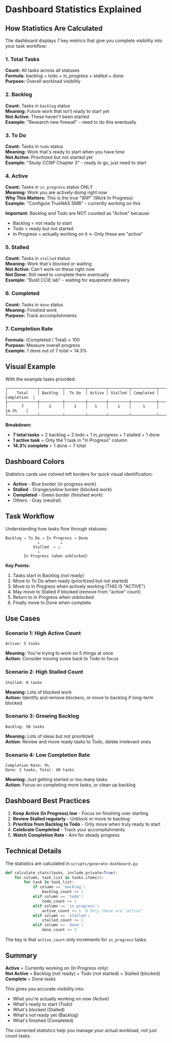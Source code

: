 # Dashboard Statistics Explained

## How Statistics Are Calculated

The dashboard displays 7 key metrics that give you complete visibility into your task workflow:

### 1. Total Tasks
**Count:** All tasks across all statuses  
**Formula:** backlog + todo + in_progress + stalled + done  
**Purpose:** Overall workload visibility

### 2. Backlog
**Count:** Tasks in `backlog` status  
**Meaning:** Future work that isn't ready to start yet  
**Not Active:** These haven't been started  
**Example:** "Research new firewall" - need to do this eventually

### 3. To Do
**Count:** Tasks in `todo` status  
**Meaning:** Work that's ready to start when you have time  
**Not Active:** Prioritized but not started yet  
**Example:** "Study CCNP Chapter 3" - ready to go, just need to start

### 4. Active
**Count:** Tasks in `in_progress` status ONLY  
**Meaning:** Work you are actively doing right now  
**Why This Matters:** This is the true "WIP" (Work In Progress)  
**Example:** "Configure TrueNAS SMB" - currently working on this

**Important:** Backlog and Todo are NOT counted as "Active" because:
- Backlog = not ready to start
- Todo = ready but not started
- In Progress = actually working on it ← Only these are "active"

### 5. Stalled
**Count:** Tasks in `stalled` status  
**Meaning:** Work that's blocked or waiting  
**Not Active:** Can't work on these right now  
**Not Done:** Still need to complete them eventually  
**Example:** "Build CCIE lab" - waiting for equipment delivery

### 6. Completed
**Count:** Tasks in `done` status  
**Meaning:** Finished work  
**Purpose:** Track accomplishments

### 7. Completion Rate
**Formula:** (Completed / Total) × 100  
**Purpose:** Measure overall progress  
**Example:** 1 done out of 7 total = 14.3%

## Visual Example

With the example tasks provided:

```
┌─────────────┬──────────┬─────────┬────────┬─────────┬───────────┬─────────────┐
│    Total    │ Backlog  │  To Do  │ Active │ Stalled │ Completed │ Completion  │
├─────────────┼──────────┼─────────┼────────┼─────────┼───────────┼─────────────┤
│      7      │    2     │    2    │   1    │    1    │     1     │    14.3%    │
└─────────────┴──────────┴─────────┴────────┴─────────┴───────────┴─────────────┘
```

**Breakdown:**
- **7 total tasks** = 2 backlog + 2 todo + 1 in_progress + 1 stalled + 1 done
- **1 active task** = Only the 1 task in "In Progress" column
- **14.3% complete** = 1 done ÷ 7 total

## Dashboard Colors

Statistics cards use colored left borders for quick visual identification:

- **Active** - Blue border (in progress work)
- **Stalled** - Orange/yellow border (blocked work)
- **Completed** - Green border (finished work)
- Others - Gray (neutral)

## Task Workflow

Understanding how tasks flow through statuses:

```
Backlog → To Do → In Progress → Done
              ↓         ↓
            Stalled  ← ↙
              ↓
        In Progress (when unblocked)
```

**Key Points:**
1. Tasks start in Backlog (not ready)
2. Move to To Do when ready (prioritized but not started)
3. Move to In Progress when actively working (THIS IS "ACTIVE")
4. May move to Stalled if blocked (remove from "active" count)
5. Return to In Progress when unblocked
6. Finally move to Done when complete

## Use Cases

### Scenario 1: High Active Count
```
Active: 5 tasks
```
**Meaning:** You're trying to work on 5 things at once  
**Action:** Consider moving some back to Todo to focus

### Scenario 2: High Stalled Count
```
Stalled: 8 tasks
```
**Meaning:** Lots of blocked work  
**Action:** Identify and remove blockers, or move to backlog if long-term blocked

### Scenario 3: Growing Backlog
```
Backlog: 50 tasks
```
**Meaning:** Lots of ideas but not prioritized  
**Action:** Review and move ready tasks to Todo, delete irrelevant ones

### Scenario 4: Low Completion Rate
```
Completion Rate: 5%
Done: 2 tasks, Total: 40 tasks
```
**Meaning:** Just getting started or too many tasks  
**Action:** Focus on completing more tasks, or clean up backlog

## Dashboard Best Practices

1. **Keep Active (In Progress) low** - Focus on finishing over starting
2. **Review Stalled regularly** - Unblock or move to backlog
3. **Prioritize from Backlog to Todo** - Only move when truly ready to start
4. **Celebrate Completed** - Track your accomplishments
5. **Watch Completion Rate** - Aim for steady progress

## Technical Details

The statistics are calculated in `scripts/generate-dashboard.py`:

```python
def calculate_stats(tasks, include_private=True):
    for column, task_list in tasks.items():
        for task in task_list:
            if column == 'backlog':
                backlog_count += 1
            elif column == 'todo':
                todo_count += 1
            elif column == 'in_progress':
                active_count += 1  # Only these are "active"
            elif column == 'stalled':
                stalled_count += 1
            elif column == 'done':
                done_count += 1
```

The key is that `active_count` only increments for `in_progress` tasks.

## Summary

**Active** = Currently working on (In Progress only)  
**Not Active** = Backlog (not ready) + Todo (not started) + Stalled (blocked)  
**Complete** = Done tasks

This gives you accurate visibility into:
- What you're actually working on now (Active)
- What's ready to start (Todo)
- What's blocked (Stalled)
- What's not ready yet (Backlog)
- What's finished (Completed)

The corrected statistics help you manage your actual workload, not just count tasks.

